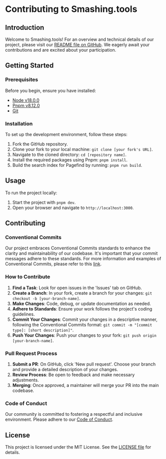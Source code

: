 # Contributing to Smashing.tools

## Introduction

Welcome to Smashing.tools! For an overview and technical details of our project, please visit our [README file on GitHub](https://github.com/smashing-team/smashing.tools/blob/contributing/README.md). We eagerly await your contributions and are excited about your participation.

## Getting Started

### Prerequisites

Before you begin, ensure you have installed:
- [Node v18.0.0](https://nodejs.org/en/download/)
- [Pnpm v8.12.0](https://pnpm.io/installation)
- [Git](https://git-scm.com/downloads)

### Installation

To set up the development environment, follow these steps:
1. Fork the GitHub repository.
2. Clone your fork to your local machine: `git clone [your fork's URL]`.
3. Navigate to the cloned directory: `cd [repository name]`.
4. Install the required packages using Pnpm: `pnpm install`.
5. Build the search index for Pagefind by running: `pnpm run build`.

## Usage

To run the project locally:
1. Start the project with `pnpm dev`.
2. Open your browser and navigate to `http://localhost:3000`.

## Contributing

### Conventional Commits

Our project embraces Conventional Commits standards to enhance the clarity and maintainability of our codebase. It's important that your commit messages adhere to these standards. For more information and examples of Conventional Commits, please refer to this [link](https://gist.github.com/qoomon/5dfcdf8eec66a051ecd85625518cfd13).

### How to Contribute

1. **Find a Task**: Look for open issues in the 'Issues' tab on GitHub.
2. **Create a Branch**: In your fork, create a branch for your changes: `git checkout -b [your-branch-name]`.
3. **Make Changes**: Code, debug, or update documentation as needed.
4. **Adhere to Standards**: Ensure your work follows the project's coding guidelines.
5. **Commit Your Changes**: Commit your changes in a descriptive manner, following the Conventional Commits format: `git commit -m "[commit type]: [short description]"`.
6. **Push Your Changes**: Push your changes to your fork: `git push origin [your-branch-name]`.

### Pull Request Process

1. **Submit a PR**: On GitHub, click 'New pull request'. Choose your branch and provide a detailed description of your changes.
2. **Review Process**: Be open to feedback and make necessary adjustments.
3. **Merging**: Once approved, a maintainer will merge your PR into the main codebase.

### Code of Conduct

Our community is committed to fostering a respectful and inclusive environment. Please adhere to our [Code of Conduct](https://github.com/smashing-team/smashing.tools/blob/main/CODE_OF_CONDUCT.md).

## License

This project is licensed under the MIT License. See the [LICENSE file](https://github.com/smashing-team/smashing.tools/blob/contributing/LICENSE) for details.
